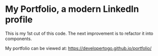 # My Portfolio, a modern LinkedIn profile

This is my 1st cut of this code. The next improvement is to refactor it into components.

My portfolio can be viewed at: https://developertogo.github.io/portfolio/